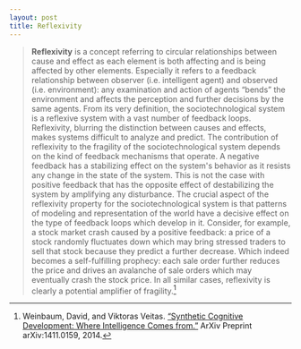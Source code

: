 ```yaml
---
layout: post
title: Reflexivity
---
```


> **Reflexivity** is a concept referring to circular relationships between cause and effect as each element is both affecting and is being affected by other elements. Especially it refers to a feedback relationship between observer (i.e. intelligent agent) and observed (i.e. environment): any examination and action of agents “bends” the environment and affects the perception and further decisions by the same agents. From its very definition, the sociotechnological system is a reflexive system with a vast number of feedback loops. Reflexivity, blurring the distinction between causes and effects, makes systems difficult to analyze and predict. The contribution of reflexivity to the fragility of the sociotechnological system depends on the kind of feedback mechanisms that operate. A negative feedback has a stabilizing effect on the system's behavior as it resists any change in the state of the system. This is not the case with positive feedback that has the opposite effect of destabilizing the system by amplifying any disturbance. The crucial aspect of the reflexivity property for the sociotechnological system is that patterns of modeling and representation of the world have a decisive effect on the type of feedback loops which develop in it. Consider, for example, a stock market crash caused by a positive feedback: a price of a stock randomly fluctuates down which may bring stressed traders to sell that stock because they predict a further decrease. Which indeed becomes a self-fulfilling prophecy: each sale order further reduces the price and drives an avalanche of sale orders which may eventually crash the stock price.  In all similar cases, reflexivity is clearly a potential amplifier of fragility.[^1]

[^1]: Weinbaum, David, and Viktoras Veitas. [“Synthetic Cognitive Development: Where Intelligence Comes from.”](http://arxiv.org/abs/1411.0159) ArXiv Preprint arXiv:1411.0159, 2014.
